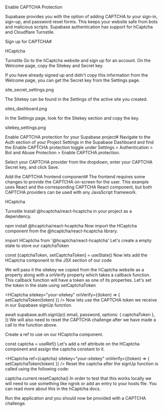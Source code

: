 Enable CAPTCHA Protection

Supabase provides you with the option of adding CAPTCHA to your sign-in, sign-up, and password reset forms. This keeps your website safe from bots and malicious scripts. Supabase authentication has support for hCaptcha and Cloudflare Turnstile.

Sign up for CAPTCHA#

HCaptcha

Turnstile
Go to the hCaptcha website and sign up for an account. On the Welcome page, copy the Sitekey and Secret key.

If you have already signed up and didn't copy this information from the Welcome page, you can get the Secret key from the Settings page.

site_secret_settings.png

The Sitekey can be found in the Settings of the active site you created.

sites_dashboard.png

In the Settings page, look for the Sitekey section and copy the key.

sitekey_settings.png

Enable CAPTCHA protection for your Supabase project#
Navigate to the Auth section of your Project Settings in the Supabase Dashboard and find the Enable CAPTCHA protection toggle under Settings > Authentication > Bot and Abuse Protection > Enable CAPTCHA protection.

Select your CAPTCHA provider from the dropdown, enter your CAPTCHA Secret key, and click Save.

Add the CAPTCHA frontend component#
The frontend requires some changes to provide the CAPTCHA on-screen for the user. This example uses React and the corresponding CAPTCHA React component, but both CAPTCHA providers can be used with any JavaScript framework.


HCaptcha

Turnstile
Install @hcaptcha/react-hcaptcha in your project as a dependency.

npm install @hcaptcha/react-hcaptcha
Now import the HCaptcha component from the @hcaptcha/react-hcaptcha library.

import HCaptcha from '@hcaptcha/react-hcaptcha'
Let's create a empty state to store our captchaToken

const [captchaToken, setCaptchaToken] = useState()
Now lets add the HCaptcha component to the JSX section of our code

<HCaptcha />
We will pass it the sitekey we copied from the hCaptcha website as a property along with a onVerify property which takes a callback function. This callback function will have a token as one of its properties. Let's set the token in the state using setCaptchaToken

<HCaptcha
  sitekey="your-sitekey"
  onVerify={(token) => {
    setCaptchaToken(token)
  }}
/>
Now lets use the CAPTCHA token we receive in our Supabase signUp function.

await supabase.auth.signUp({
  email,
  password,
  options: { captchaToken },
})
We will also need to reset the CAPTCHA challenge after we have made a call to the function above.

Create a ref to use on our HCaptcha component.

const captcha = useRef()
Let's add a ref attribute on the HCaptcha component and assign the captcha constant to it.

<HCaptcha
  ref={captcha}
  sitekey="your-sitekey"
  onVerify={(token) => {
    setCaptchaToken(token)
  }}
/>
Reset the captcha after the signUp function is called using the following code:

captcha.current.resetCaptcha()
In order to test that this works locally we will need to use something like ngrok or add an entry to your hosts file. You can read more about this in the hCaptcha docs.

Run the application and you should now be provided with a CAPTCHA challenge.


